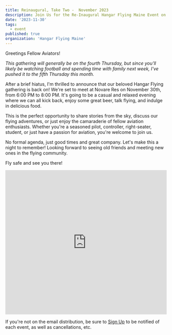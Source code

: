 ```yaml
---
title: Reinaugural, Take Two -  November 2023
description: Join Us for the Re-Inaugural Hangar Flying Maine Event on November 30!
date: '2023-11-30'
tags:
  - event
published: true
organization: 'Hangar Flying Maine'
---
```


Greetings Fellow Aviators!

_This gathering will generally be on the fourth Thursday, but since you'll likely be watching football and spending time with family next week, I've pushed it to the fifth Thursday this month._

After a brief hiatus, I'm thrilled to announce that our beloved Hangar Flying gathering is back on! We're set to meet at Novare Res on November 30th, from 6:00 PM to 8:00 PM. It's going to be a casual and relaxed evening where we can all kick back, enjoy some great beer, talk flying, and indulge in delicious food.

This is the perfect opportunity to share stories from the sky, discuss our flying adventures, or just enjoy the camaraderie of fellow aviation enthusiasts. Whether you're a seasoned pilot, controller, right-seater, student, or just have a passion for aviation, you're welcome to join us.

No formal agenda, just good times and great company. Let's make this a night to remember! Looking forward to seeing old friends and meeting new ones in the flying community.

Fly safe and see you there!

<iframe src="https://www.google.com/maps/embed?pb=!1m14!1m8!1m3!1d1010.1098207707599!2d-70.2550486284558!3d43.65721806652632!3m2!1i1024!2i768!4f13.1!3m3!1m2!1s0x4cb29c1566d07803%3A0xb6bfc25092120ba3!2sNovare%20Res%20Bier%20Cafe!5e1!3m2!1sen!2sus!4v1700344849540!5m2!1sen!2sus" style="border:0; width: 100%; max-width: 600px; height: 450px;" allowfullscreen="" loading="lazy" referrerpolicy="no-referrer-when-downgrade"></iframe>

If you're not on the email distribution, be sure to [Sign Up](/signup) to be notified of each event, as well as cancellations, etc.

